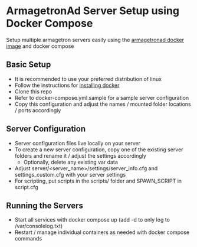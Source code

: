 # ArmagetronAd Server Setup using Docker Compose
Setup multiple armagetron servers easily using the [armagetronad docker image](https://hub.docker.com/r/codefossa/armagetronad) and docker compose

## Basic Setup
- It is recommended to use your preferred distribution of linux
- Follow the instructions for [installing docker](https://docs.docker.com/engine/install/)
- Clone this repo
- Refer to docker-compose.yml.sample for a sample server configuration
- Copy this configuration and adjust the names / mounted folder locations / ports accordingly

## Server Configuration
- Server configuration files live locally on your server
- To create a new server configuration, copy one of the existing server folders and rename it / adjust the settings accordingly
    - Optionally, delete any existing var data
- Adjust server/<server_name>/settings/server_info.cfg and settings_custom.cfg with your server settings
- For scripting, put scripts in the scripts/ folder and SPAWN_SCRIPT in script.cfg

## Running the Servers
- Start all services with docker compose up (add -d to only log to /var/consolelog.txt)
- Restart / manage individual containers as needed with docker compose commands